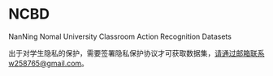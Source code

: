 # NCBD
NanNing Nomal University Classroom Action Recognition Datasets


出于对学生隐私的保护，需要签署隐私保护协议才可获取数据集，请通过邮箱联系w258765@gmail.com。

